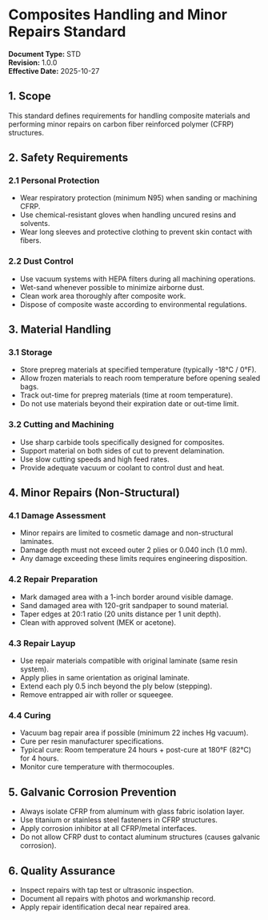 # Composites Handling and Minor Repairs Standard

**Document Type:** STD  
**Revision:** 1.0.0  
**Effective Date:** 2025-10-27

## 1. Scope
This standard defines requirements for handling composite materials and performing minor repairs on carbon fiber reinforced polymer (CFRP) structures.

## 2. Safety Requirements

### 2.1 Personal Protection
- Wear respiratory protection (minimum N95) when sanding or machining CFRP.
- Use chemical-resistant gloves when handling uncured resins and solvents.
- Wear long sleeves and protective clothing to prevent skin contact with fibers.

### 2.2 Dust Control
- Use vacuum systems with HEPA filters during all machining operations.
- Wet-sand whenever possible to minimize airborne dust.
- Clean work area thoroughly after composite work.
- Dispose of composite waste according to environmental regulations.

## 3. Material Handling

### 3.1 Storage
- Store prepreg materials at specified temperature (typically -18°C / 0°F).
- Allow frozen materials to reach room temperature before opening sealed bags.
- Track out-time for prepreg materials (time at room temperature).
- Do not use materials beyond their expiration date or out-time limit.

### 3.2 Cutting and Machining
- Use sharp carbide tools specifically designed for composites.
- Support material on both sides of cut to prevent delamination.
- Use slow cutting speeds and high feed rates.
- Provide adequate vacuum or coolant to control dust and heat.

## 4. Minor Repairs (Non-Structural)

### 4.1 Damage Assessment
- Minor repairs are limited to cosmetic damage and non-structural laminates.
- Damage depth must not exceed outer 2 plies or 0.040 inch (1.0 mm).
- Any damage exceeding these limits requires engineering disposition.

### 4.2 Repair Preparation
- Mark damaged area with a 1-inch border around visible damage.
- Sand damaged area with 120-grit sandpaper to sound material.
- Taper edges at 20:1 ratio (20 units distance per 1 unit depth).
- Clean with approved solvent (MEK or acetone).

### 4.3 Repair Layup
- Use repair materials compatible with original laminate (same resin system).
- Apply plies in same orientation as original laminate.
- Extend each ply 0.5 inch beyond the ply below (stepping).
- Remove entrapped air with roller or squeegee.

### 4.4 Curing
- Vacuum bag repair area if possible (minimum 22 inches Hg vacuum).
- Cure per resin manufacturer specifications.
- Typical cure: Room temperature 24 hours + post-cure at 180°F (82°C) for 4 hours.
- Monitor cure temperature with thermocouples.

## 5. Galvanic Corrosion Prevention
- Always isolate CFRP from aluminum with glass fabric isolation layer.
- Use titanium or stainless steel fasteners in CFRP structures.
- Apply corrosion inhibitor at all CFRP/metal interfaces.
- Do not allow CFRP dust to contact aluminum structures (causes galvanic corrosion).

## 6. Quality Assurance
- Inspect repairs with tap test or ultrasonic inspection.
- Document all repairs with photos and workmanship record.
- Apply repair identification decal near repaired area.
